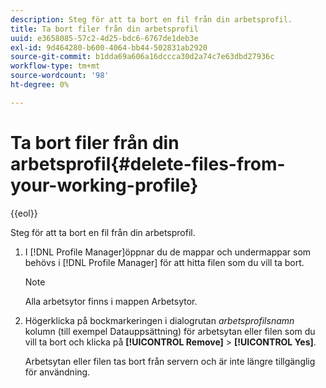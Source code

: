```yaml
---
description: Steg för att ta bort en fil från din arbetsprofil.
title: Ta bort filer från din arbetsprofil
uuid: e3658085-57c2-4d25-bdc6-6767de1deb3e
exl-id: 9d464280-b600-4064-bb44-502831ab2920
source-git-commit: b1dda69a606a16dccca30d2a74c7e63dbd27936c
workflow-type: tm+mt
source-wordcount: '98'
ht-degree: 0%

---
```


# Ta bort filer från din arbetsprofil{#delete-files-from-your-working-profile}

{{eol}}

Steg för att ta bort en fil från din arbetsprofil.

1. I [!DNL Profile Manager]öppnar du de mappar och undermappar som behövs i [!DNL Profile Manager] för att hitta filen som du vill ta bort.

   >[!NOTE]
   >
   >Alla arbetsytor finns i mappen Arbetsytor.

1. Högerklicka på bockmarkeringen i dialogrutan *arbetsprofilsnamn* kolumn (till exempel Datauppsättning) för arbetsytan eller filen som du vill ta bort och klicka på **[!UICONTROL Remove]** > **[!UICONTROL Yes]**.

   Arbetsytan eller filen tas bort från servern och är inte längre tillgänglig för användning.
